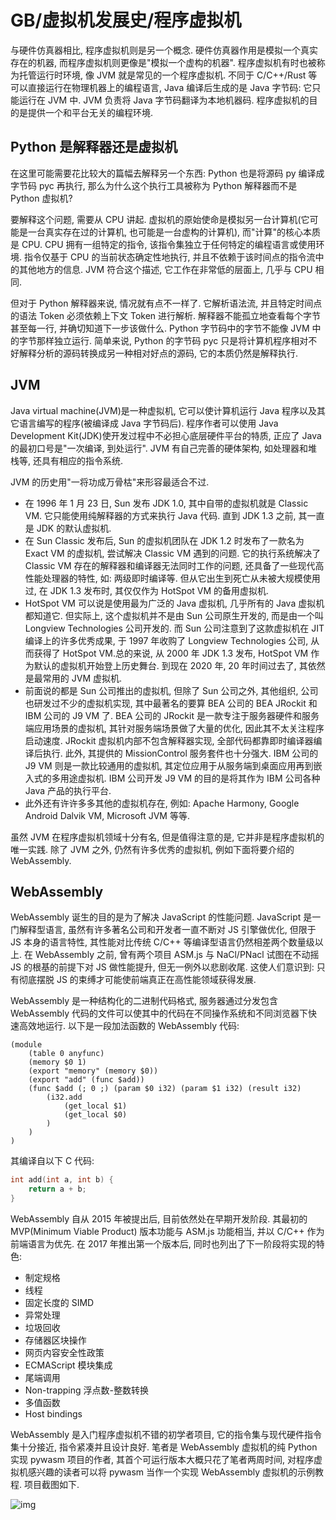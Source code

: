 # GB/虚拟机发展史/程序虚拟机

与硬件仿真器相比, 程序虚拟机则是另一个概念. 硬件仿真器作用是模拟一个真实存在的机器, 而程序虚拟机则更像是"模拟一个虚构的机器". 程序虚拟机有时也被称为托管运行时环境, 像 JVM 就是常见的一个程序虚拟机. 不同于 C/C++/Rust 等可以直接运行在物理机器上的编程语言, Java 编译后生成的是 Java 字节码: 它只能运行在 JVM 中. JVM 负责将 Java 字节码翻译为本地机器码. 程序虚拟机的目的是提供一个和平台无关的编程环境.

## Python 是解释器还是虚拟机

在这里可能需要花比较大的篇幅去解释另一个东西: Python 也是将源码 py 编译成字节码 pyc 再执行, 那么为什么这个执行工具被称为 Python 解释器而不是 Python 虚拟机?

要解释这个问题, 需要从 CPU 讲起. 虚拟机的原始使命是模拟另一台计算机(它可能是一台真实存在过的计算机, 也可能是一台虚构的计算机), 而"计算"的核心本质是 CPU. CPU 拥有一组特定的指令, 该指令集独立于任何特定的编程语言或使用环境. 指令仅基于 CPU 的当前状态确定性地执行, 并且不依赖于该时间点的指令流中的其他地方的信息. JVM 符合这个描述, 它工作在非常低的层面上, 几乎与 CPU 相同.

但对于 Python 解释器来说, 情况就有点不一样了. 它解析语法流, 并且特定时间点的语法 Token 必须依赖上下文 Token 进行解析. 解释器不能孤立地查看每个字节甚至每一行, 并确切知道下一步该做什么. Python 字节码中的字节不能像 JVM 中的字节那样独立运行. 简单来说, Python 的字节码 pyc 只是将计算机程序相对不好解释分析的源码转换成另一种相对好点的源码, 它的本质仍然是解释执行.

## JVM

Java virtual machine(JVM)是一种虚拟机, 它可以使计算机运行 Java 程序以及其它语言编写的程序(被编译成 Java 字节码后). 程序作者可以使用 Java Development Kit(JDK)使开发过程中不必担心底层硬件平台的特质, 正应了 Java 的最初口号是"一次编译, 到处运行". JVM 有自己完善的硬体架构, 如处理器和堆栈等, 还具有相应的指令系统.

JVM 的历史用"一将功成万骨枯"来形容最适合不过.

- 在 1996 年 1 月 23 日, Sun 发布 JDK 1.0, 其中自带的虚拟机就是 Classic VM. 它只能使用纯解释器的方式来执行 Java 代码. 直到 JDK 1.3 之前, 其一直是 JDK 的默认虚拟机.
- 在 Sun Classic 发布后, Sun 的虚拟机团队在 JDK 1.2 时发布了一款名为 Exact VM 的虚拟机, 尝试解决 Classic VM 遇到的问题. 它的执行系统解决了 Classic VM 存在的解释器和编译器无法同时工作的问题, 还具备了一些现代高性能处理器的特性, 如: 两级即时编译等. 但从它出生到死亡从未被大规模使用过, 在 JDK 1.3 发布时, 其仅仅作为 HotSpot VM 的备用虚拟机.
- HotSpot VM 可以说是使用最为广泛的 Java 虚拟机, 几乎所有的 Java 虚拟机都知道它. 但实际上, 这个虚拟机并不是由 Sun 公司原生开发的, 而是由一个叫 Longview Technologies 公司开发的. 而 Sun 公司注意到了这款虚拟机在 JIT 编译上的许多优秀成果, 于 1997 年收购了 Longview Technologies 公司, 从而获得了 HotSpot VM.总的来说, 从 2000 年 JDK 1.3 发布, HotSpot VM 作为默认的虚拟机开始登上历史舞台. 到现在 2020 年, 20 年时间过去了, 其依然是最常用的 JVM 虚拟机.
- 前面说的都是 Sun 公司推出的虚拟机, 但除了 Sun 公司之外, 其他组织, 公司也研发过不少的虚拟机实现, 其中最著名的要算 BEA 公司的 BEA JRockit 和 IBM 公司的 J9 VM 了. BEA 公司的 JRockit 是一款专注于服务器硬件和服务端应用场景的虚拟机, 其针对服务端场景做了大量的优化, 因此其不太关注程序启动速度. JRockit 虚拟机内部不包含解释器实现, 全部代码都靠即时编译器编译后执行. 此外, 其提供的 MissionControl 服务套件也十分强大. IBM 公司的 J9 VM 则是一款比较通用的虚拟机, 其定位应用于从服务端到桌面应用再到嵌入式的多用途虚拟机. IBM 公司开发 J9 VM 的目的是将其作为 IBM 公司各种 Java 产品的执行平台.
- 此外还有许许多多其他的虚拟机存在, 例如: Apache Harmony, Google Android Dalvik VM, Microsoft JVM 等等.

虽然 JVM 在程序虚拟机领域十分有名, 但是值得注意的是, 它并非是程序虚拟机的唯一实践. 除了 JVM 之外, 仍然有许多优秀的虚拟机, 例如下面将要介绍的 WebAssembly.

## WebAssembly

WebAssembly 诞生的目的是为了解决 JavaScript 的性能问题. JavaScript 是一门解释型语言, 虽然有许多著名公司和开发者一直不断对 JS 引擎做优化, 但限于 JS 本身的语言特性, 其性能对比传统 C/C++ 等编译型语言仍然相差两个数量级以上. 在 WebAssembly 之前, 曾有两个项目 ASM.js 与 NaCl/PNacl 试图在不动摇 JS 的根基的前提下对 JS 做性能提升, 但无一例外以悲剧收尾. 这使人们意识到: 只有彻底摆脱 JS 的束缚才可能使前端真正在高性能领域获得发展.

WebAssembly 是一种结构化的二进制代码格式, 服务器通过分发包含 WebAssembly 代码的文件可以使其中的代码在不同操作系统和不同浏览器下快速高效地运行. 以下是一段加法函数的 WebAssembly 代码:

```
(module
    (table 0 anyfunc)
    (memory $0 1)
    (export "memory" (memory $0))
    (export "add" (func $add))
    (func $add (; 0 ;) (param $0 i32) (param $1 i32) (result i32)
        (i32.add
            (get_local $1)
            (get_local $0)
        )
    )
)
```

其编译自以下 C 代码:

```c
int add(int a, int b) {
    return a + b;
}
```

WebAssembly 自从 2015 年被提出后, 目前依然处在早期开发阶段. 其最初的 MVP(Minimum Viable Product) 版本功能与 ASM.js 功能相当, 并以 C/C++ 作为前端语言为优先. 在 2017 年推出第一个版本后, 同时也列出了下一阶段将实现的特色:

- 制定规格
- 线程
- 固定长度的 SIMD
- 异常处理
- 垃圾回收
- 存储器区块操作
- 网页内容安全性政策
- ECMAScript 模块集成
- 尾端调用
- Non-trapping 浮点数-整数转换
- 多值函数
- Host bindings

WebAssembly 是入门程序虚拟机不错的初学者项目, 它的指令集与现代硬件指令集十分接近, 指令紧凑并且设计良好. 笔者是 WebAssembly 虚拟机的纯 Python 实现 pywasm 项目的作者, 其首个可运行版本大概只花了笔者两周时间, 对程序虚拟机感兴趣的读者可以将 pywasm 当作一个实现 WebAssembly 虚拟机的示例教程. 项目截图如下.

![img](/img/gameboy/history/runtime/pywasm.png)
